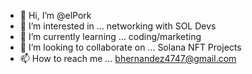 - 👋 Hi, I’m @elPork
- 👀 I’m interested in ... networking with SOL Devs
- 🌱 I’m currently learning ... coding/marketing
- 💞️ I’m looking to collaborate on ... Solana NFT Projects
- 📫 How to reach me ... bhernandez4747@gmail.com

<!---
elPork/elPork is a ✨ special ✨ repository because its `README.md` (this file) appears on your GitHub profile.
You can click the Preview link to take a look at your changes.
--->
